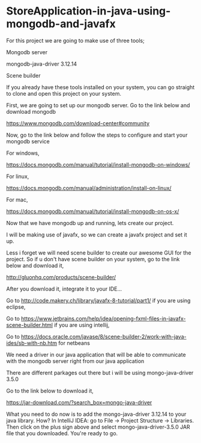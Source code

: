 # StoreApplication-in-java-using-mongodb-and-javafx

For this project we are going to make use of three tools;

Mongodb server

mongodb-java-driver 3.12.14

Scene builder

If you already have these tools installed on your system, you can go straight to clone and open this project on your system.

First, we are going to set up our mongodb server. Go to the link below and download mongodb 

https://www.mongodb.com/download-center#community

Now, go to the link below and follow the steps to configure and start your mongodb service

For windows,

https://docs.mongodb.com/manual/tutorial/install-mongodb-on-windows/

For linux,

https://docs.mongodb.com/manual/administration/install-on-linux/

For mac,

https://docs.mongodb.com/manual/tutorial/install-mongodb-on-os-x/

Now that we have mongodb up and running, lets create our project. 

I will be making use of javafx, so we can create a javafx project and set it up.

Less i forget we will need scene builder to create our awesome GUI for the project. So if u don't have scene builder on your system, go to the link below and download it, 

http://gluonhq.com/products/scene-builder/

After you download it, integrate it to your IDE...

Go to http://code.makery.ch/library/javafx-8-tutorial/part1/ if you are using eclipse, 

Go to https://www.jetbrains.com/help/idea/opening-fxml-files-in-javafx-scene-builder.html if you are using intellij,

Go to https://docs.oracle.com/javase/8/scene-builder-2/work-with-java-ides/sb-with-nb.htm for netbeans 

We need a driver in our java application that will be able to communicate with the mongodb server right from our java application

There are different parkages out there but i will be using mongo-java-driver 3.5.0

Go to the link below to download it,

https://jar-download.com/?search_box=mongo-java-driver

What you need to do now is to add the mongo-java-driver 3.12.14 to your java library.
How? In IntelliJ IDEA: go to File -> Project Structure -> Libraries. Then click on the plus sign above and select mongo-java-driver-3.5.0 JAR file that you downloaded. You're ready to go.
